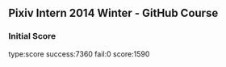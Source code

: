 ## Pixiv Intern 2014 Winter - GitHub Course

### Initial Score

type:score     success:7360    fail:0  score:1590
